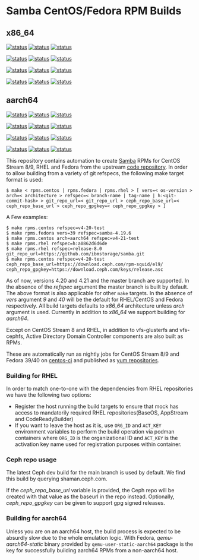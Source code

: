 # Samba CentOS/Fedora RPM Builds

## x86_64

[![status](<https://jenkins-samba.apps.ocp.cloud.ci.centos.org/buildStatus/icon?job=samba_build-rpms-fedora39-master-x86_64&subject=master / Fedora 39>)](https://jenkins-samba.apps.ocp.cloud.ci.centos.org/job/samba_build-rpms-fedora39-master-x86_64/) [![status](<https://jenkins-samba.apps.ocp.cloud.ci.centos.org/buildStatus/icon?job=samba_build-rpms-fedora39-v4-21-test-x86_64&subject=v4-21-test / Fedora 39>)](https://jenkins-samba.apps.ocp.cloud.ci.centos.org/job/samba_build-rpms-fedora39-v4-21-test-x86_64/) [![status](<https://jenkins-samba.apps.ocp.cloud.ci.centos.org/buildStatus/icon?job=samba_build-rpms-fedora39-v4-20-test-x86_64&subject=v4-20-test / Fedora 39>)](https://jenkins-samba.apps.ocp.cloud.ci.centos.org/job/samba_build-rpms-fedora39-v4-20-test-x86_64/)

[![status](<https://jenkins-samba.apps.ocp.cloud.ci.centos.org/buildStatus/icon?job=samba_build-rpms-fedora40-master-x86_64&subject=master / Fedora 40>)](https://jenkins-samba.apps.ocp.cloud.ci.centos.org/job/samba_build-rpms-fedora40-master-x86_64/) [![status](<https://jenkins-samba.apps.ocp.cloud.ci.centos.org/buildStatus/icon?job=samba_build-rpms-fedora40-v4-21-test-x86_64&subject=v4-21-test / Fedora 40>)](https://jenkins-samba.apps.ocp.cloud.ci.centos.org/job/samba_build-rpms-fedora40-v4-21-test-x86_64/) [![status](<https://jenkins-samba.apps.ocp.cloud.ci.centos.org/buildStatus/icon?job=samba_build-rpms-fedora40-v4-20-test-x86_64&subject=v4-20-test / Fedora 40>)](https://jenkins-samba.apps.ocp.cloud.ci.centos.org/job/samba_build-rpms-fedora40-v4-20-test-x86_64/)

[![status](<https://jenkins-samba.apps.ocp.cloud.ci.centos.org/buildStatus/icon?job=samba_build-rpms-centos8-master-x86_64&subject=master / CentOS 8>)](https://jenkins-samba.apps.ocp.cloud.ci.centos.org/job/samba_build-rpms-centos8-master-x86_64/) [![status](<https://jenkins-samba.apps.ocp.cloud.ci.centos.org/buildStatus/icon?job=samba_build-rpms-centos8-v4-21-test-x86_64&subject=v4-21-test / CentOS 8>)](https://jenkins-samba.apps.ocp.cloud.ci.centos.org/job/samba_build-rpms-centos8-v4-21-test-x86_64/) [![status](<https://jenkins-samba.apps.ocp.cloud.ci.centos.org/buildStatus/icon?job=samba_build-rpms-centos8-v4-20-test-x86_64&subject=v4-20-test / CentOS 8>)](https://jenkins-samba.apps.ocp.cloud.ci.centos.org/job/samba_build-rpms-centos8-v4-20-test-x86_64/)

[![status](<https://jenkins-samba.apps.ocp.cloud.ci.centos.org/buildStatus/icon?job=samba_build-rpms-centos9-master-x86_64&subject=master / CentOS 9>)](https://jenkins-samba.apps.ocp.cloud.ci.centos.org/job/samba_build-rpms-centos9-master-x86_64/) [![status](<https://jenkins-samba.apps.ocp.cloud.ci.centos.org/buildStatus/icon?job=samba_build-rpms-centos9-v4-21-test-x86_64&subject=v4-21-test / CentOS 9>)](https://jenkins-samba.apps.ocp.cloud.ci.centos.org/job/samba_build-rpms-centos9-v4-21-test-x86_64/) [![status](<https://jenkins-samba.apps.ocp.cloud.ci.centos.org/buildStatus/icon?job=samba_build-rpms-centos9-v4-20-test-x86_64&subject=v4-20-test / CentOS 9>)](https://jenkins-samba.apps.ocp.cloud.ci.centos.org/job/samba_build-rpms-centos9-v4-20-test-x86_64/)

## aarch64

[![status](<https://jenkins-samba.apps.ocp.cloud.ci.centos.org/buildStatus/icon?job=samba_build-rpms-fedora39-master-aarch64&subject=master / Fedora 39>)](https://jenkins-samba.apps.ocp.cloud.ci.centos.org/job/samba_build-rpms-fedora39-master-aarch64/) [![status](<https://jenkins-samba.apps.ocp.cloud.ci.centos.org/buildStatus/icon?job=samba_build-rpms-fedora39-v4-21-test-aarch64&subject=v4-21-test / Fedora 39>)](https://jenkins-samba.apps.ocp.cloud.ci.centos.org/job/samba_build-rpms-fedora39-v4-21-test-aarch64/) [![status](<https://jenkins-samba.apps.ocp.cloud.ci.centos.org/buildStatus/icon?job=samba_build-rpms-fedora39-v4-20-test-aarch64&subject=v4-20-test / Fedora 39>)](https://jenkins-samba.apps.ocp.cloud.ci.centos.org/job/samba_build-rpms-fedora39-v4-20-test-aarch64/)

[![status](<https://jenkins-samba.apps.ocp.cloud.ci.centos.org/buildStatus/icon?job=samba_build-rpms-fedora40-master-aarch64&subject=master / Fedora 40>)](https://jenkins-samba.apps.ocp.cloud.ci.centos.org/job/samba_build-rpms-fedora40-master-aarch64/) [![status](<https://jenkins-samba.apps.ocp.cloud.ci.centos.org/buildStatus/icon?job=samba_build-rpms-fedora40-v4-21-test-aarch64&subject=v4-21-test / Fedora 40>)](https://jenkins-samba.apps.ocp.cloud.ci.centos.org/job/samba_build-rpms-fedora40-v4-21-test-aarch64/) [![status](<https://jenkins-samba.apps.ocp.cloud.ci.centos.org/buildStatus/icon?job=samba_build-rpms-fedora40-v4-20-test-aarch64&subject=v4-20-test / Fedora 40>)](https://jenkins-samba.apps.ocp.cloud.ci.centos.org/job/samba_build-rpms-fedora40-v4-20-test-aarch64/)

[![status](<https://jenkins-samba.apps.ocp.cloud.ci.centos.org/buildStatus/icon?job=samba_build-rpms-centos8-master-aarch64&subject=master / CentOS 8>)](https://jenkins-samba.apps.ocp.cloud.ci.centos.org/job/samba_build-rpms-centos8-master-aarch64/) [![status](<https://jenkins-samba.apps.ocp.cloud.ci.centos.org/buildStatus/icon?job=samba_build-rpms-centos8-v4-21-test-aarch64&subject=v4-21-test / CentOS 8>)](https://jenkins-samba.apps.ocp.cloud.ci.centos.org/job/samba_build-rpms-centos8-v4-21-test-aarch64/) [![status](<https://jenkins-samba.apps.ocp.cloud.ci.centos.org/buildStatus/icon?job=samba_build-rpms-centos8-v4-20-test-aarch64&subject=v4-20-test / CentOS 8>)](https://jenkins-samba.apps.ocp.cloud.ci.centos.org/job/samba_build-rpms-centos8-v4-20-test-aarch64/)

[![status](<https://jenkins-samba.apps.ocp.cloud.ci.centos.org/buildStatus/icon?job=samba_build-rpms-centos9-master-aarch64&subject=master / CentOS 9>)](https://jenkins-samba.apps.ocp.cloud.ci.centos.org/job/samba_build-rpms-centos9-master-aarch64/) [![status](<https://jenkins-samba.apps.ocp.cloud.ci.centos.org/buildStatus/icon?job=samba_build-rpms-centos9-v4-21-test-aarch64&subject=v4-21-test / CentOS 9>)](https://jenkins-samba.apps.ocp.cloud.ci.centos.org/job/samba_build-rpms-centos9-v4-21-test-aarch64/) [![status](<https://jenkins-samba.apps.ocp.cloud.ci.centos.org/buildStatus/icon?job=samba_build-rpms-centos9-v4-20-test-aarch64&subject=v4-20-test / CentOS 9>)](https://jenkins-samba.apps.ocp.cloud.ci.centos.org/job/samba_build-rpms-centos9-v4-20-test-aarch64/)

This repository contains automation to create [Samba](https://www.samba.org/)
RPMs for CentOS Stream 8/9, RHEL and Fedora from the upstream  [code repository](https://git.samba.org/samba.git).
In order to allow building from a variety of git refspecs, the following make
target format is used:

`$ make < rpms.centos | rpms.fedora | rpms.rhel > [ vers=< os-version > arch=< architecture > refspec=< branch-name | tag-name | h:<git-commit-hash> > git_repo_url=< git_repo_url > ceph_repo_base_url=< ceph_repo_base_url > ceph_repo_gpgkey=< ceph_repo_gpgkey > ]`

A Few examples:

```console
$ make rpms.centos refspec=v4-20-test
$ make rpms.fedora vers=39 refspec=samba-4.19.6
$ make rpms.centos arch=aarch64 refspec=v4-21-test
$ make rpms.rhel refspec=h:a0862d6d6de
$ make rpms.rhel refspec=release-8.0 git_repo_url=https://github.com/ibmstorage/samba.git
$ make rpms.centos refspec=v4-20-test ceph_repo_base_url=https://download.ceph.com/rpm-squid/el9/ ceph_repo_gpgkey=https://download.ceph.com/keys/release.asc
```

As of now, versions  4.20 and  4.21 and the master branch are supported. In the
absence of the *refspec* argument the master branch is built by default. The
above format is also applicable for other `make` targets. In the absence of
*vers* argument *9* and *40* will be the default for RHEL/CentOS and Fedora
respectively. All build targets defaults to *x86_64* architecture unless *arch*
argument is used. Currently in addition to *x86_64* we support building for
*aarch64*.

Except on CentOS Stream 8 and RHEL, in addition to vfs-glusterfs and vfs-cephfs,
Active Directory Domain Controller components are also built as RPMs.

These are automatically run as nightly jobs for CentOS Stream 8/9 and
Fedora 39/40 on [centos-ci](https://jenkins-samba.apps.ocp.cloud.ci.centos.org/view/RPM)
and published as [yum repositories](https://artifacts.ci.centos.org/samba/pkgs/).

### Building for RHEL
In order to match one-to-one with the dependencies from RHEL repositories we
have the following two options:

- Register the host running the build targets to ensure that mock has access to
mandatorily required RHEL repositories(BaseOS, AppStream and CodeReadyBuilder)
- If you want to leave the host as it is, use `ORG_ID` and `ACT_KEY` environment
variables to perform the build operation via podman containers where `ORG_ID` is
the organizational ID and `ACT_KEY` is the activation key name used for
registration purposes within container.

### Ceph repo usage
The latest Ceph dev build for the main branch is used by default. We find this build by querying
shaman.ceph.com.

If the *ceph_repo_base_url* variable is provided, the Ceph repo will be created with that value
as the baseurl in the repo instead. Optionally, *ceph_repo_gpgkey* can be given to support
gpg signed releases.

### Building for aarch64
Unless you are on an aarch64 host, the build process is expected to be absurdly
slow due to the whole emulation logic. With Fedora, *qemu-aarch64-static* binary
provided by `qemu-user-static-aarch64` package is the key for successfully
building aarch64 RPMs from a non-aarch64 host.
